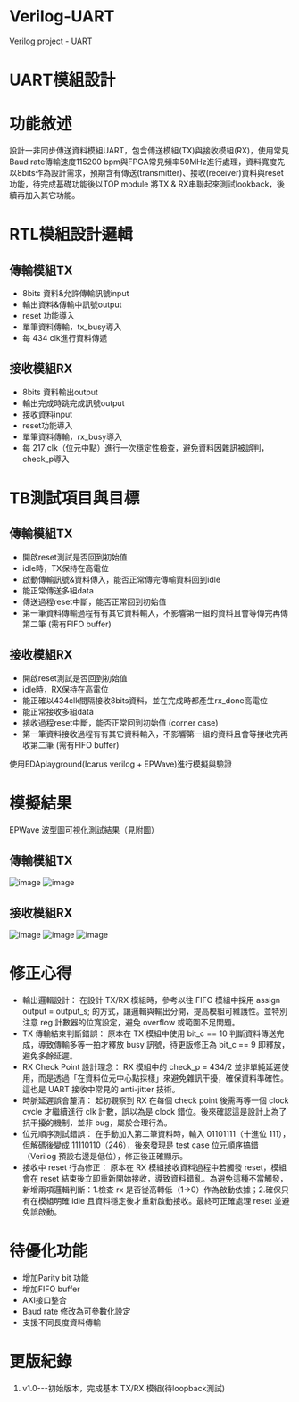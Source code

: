 # Verilog-UART
Verilog project - UART

# UART模組設計

# 功能敘述
設計一非同步傳送資料模組UART，包含傳送模組(TX)與接收模組(RX)，使用常見Baud rate傳輸速度115200 bpm與FPGA常見頻率50MHz進行處理，資料寬度先以8bits作為設計需求，預期含有傳送(transmitter)、接收(receiver)資料與reset功能，待完成基礎功能後以TOP module 將TX & RX串聯起來測試lookback，後續再加入其它功能。

# RTL模組設計邏輯
## 傳輸模組TX
- 8bits 資料&允許傳輸訊號input
- 輸出資料&傳輸中訊號output
- reset 功能導入
- 單筆資料傳輸，tx_busy導入
- 每 434 clk進行資料傳遞

## 接收模組RX
- 8bits 資料輸出output
- 輸出完成時跳完成訊號output
- 接收資料input
- reset功能導入
- 單筆資料傳輸，rx_busy導入
- 每 217 clk（位元中點）進行一次穩定性檢查，避免資料因雜訊被誤判，check_p導入


# TB測試項目與目標
## 傳輸模組TX
- 開啟reset測試是否回到初始值
- idle時，TX保持在高電位
- 啟動傳輸訊號&資料傳入，能否正常傳完傳輸資料回到idle
- 能正常傳送多組data
- 傳送過程reset中斷，能否正常回到初始值
- 第一筆資料傳輸過程有有其它資料輸入，不影響第一組的資料且會等傳完再傳第二筆 (需有FIFO buffer)

## 接收模組RX
- 開啟reset測試是否回到初始值
- idle時，RX保持在高電位
- 能正確以434clk間隔接收8bits資料，並在完成時都產生rx_done高電位
- 能正常接收多組data
- 接收過程reset中斷，能否正常回到初始值 (corner case)
- 第一筆資料接收過程有有其它資料輸入，不影響第一組的資料且會等接收完再收第二筆 (需有FIFO buffer)

使用EDAplayground(Icarus verilog + EPWave)進行模擬與驗證


# 模擬結果
EPWave 波型圖可視化測試結果（見附圖）
## 傳輸模組TX
![image](https://github.com/user-attachments/assets/d5a1cbfe-b219-44c2-8487-2ff88c147bdc)
![image](https://github.com/user-attachments/assets/b95fa6b5-ca22-47d6-b93e-527510c2fea1)

## 接收模組RX
![image](https://github.com/user-attachments/assets/6eea5dbb-3452-4501-ad13-466f683aaddd)
![image](https://github.com/user-attachments/assets/88ed4a1c-8540-4bf0-8332-d13f394c7025)
![image](https://github.com/user-attachments/assets/4c0b4317-5dc9-461f-afa0-1a8f00d15a0b)

# 修正心得
- 輸出邏輯設計： 在設計 TX/RX 模組時，參考以往 FIFO 模組中採用 assign output = output_s; 的方式，讓邏輯與輸出分開，提高模組可維護性。並特別注意 reg 計數器的位寬設定，避免 overflow 或範圍不足問題。
- TX 傳輸結束判斷錯誤： 原本在 TX 模組中使用 bit_c == 10 判斷資料傳送完成，導致傳輸多等一拍才釋放 busy 訊號，待更版修正為 bit_c == 9 即釋放，避免多餘延遲。
- RX Check Point 設計理念： RX 模組中的 check_p = 434/2 並非單純延遲使用，而是透過「在資料位元中心點採樣」來避免雜訊干擾，確保資料準確性。這也是 UART 接收中常見的 anti-jitter 技術。
- 時脈延遲誤會釐清： 起初觀察到 RX 在每個 check point 後需再等一個 clock cycle 才繼續進行 clk 計數，誤以為是 clock 錯位。後來確認這是設計上為了抗干擾的機制，並非 bug，屬於合理行為。
- 位元順序測試錯誤： 在手動加入第二筆資料時，輸入 01101111（十進位 111），但解碼後變成 11110110（246），後來發現是 test case 位元順序搞錯（Verilog 預設右邊是低位），修正後正確顯示。
- 接收中 reset 行為修正： 原本在 RX 模組接收資料過程中若觸發 reset，模組會在 reset 結束後立即重新開始接收，導致資料錯亂。為避免這種不當觸發，新增兩項邏輯判斷：1.檢查 rx 是否從高轉低（1→0）作為啟動依據；2.確保只有在模組明確 idle 且資料穩定後才重新啟動接收。最終可正確處理 reset 並避免誤啟動。

# 待優化功能
- 增加Parity bit 功能
- 增加FIFO buffer
- AXI接口整合
- Baud rate 修改為可參數化設定
- 支援不同長度資料傳輸

# 更版紀錄
1. v1.0---初始版本，完成基本 TX/RX 模組(待loopback測試) 

